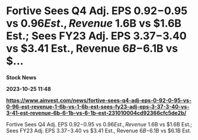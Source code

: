 # Fortive Sees Q4 Adj. EPS $0.92-$0.95 vs $0.96 Est., Revenue ~$1.6B vs $1.6B Est.; Sees FY23 Adj. EPS $3.37-$3.40 vs $3.41 Est., Revenue $6B-$6.1B vs $...
**Stock News**

**2023-10-25 11:48**

**https://www.ainvest.com/news/fortive-sees-q4-adj-eps-0-92-0-95-vs-0-96-est-revenue-1-6b-vs-1-6b-est-sees-fy23-adj-eps-3-37-3-40-vs-3-41-est-revenue-6b-6-1b-vs-6-1b-est-231010004cd92366cfc5de2b/**

Fortive Sees Q4 Adj. EPS $0.92-$0.95 vs $0.96 Est., Revenue ~$1.6B vs $1.6B Est.; Sees FY23 Adj. EPS $3.37-$3.40 vs $3.41 Est., Revenue $6B-$6.1B vs $6.1B Est.